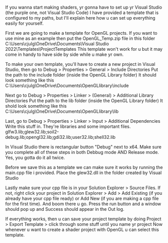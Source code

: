 If you wanna start making shaders, yr gonna have to set up yr Visual Studio (the purple one, not Visual Studio Code)
I have provided a template that is configured to my paths, but I'll explain here how u can set up everything easily for yourself.

First we are going to make a template for OpenGL projects. 
If you want to use mine as an example then put the OpenGL_Temp.zip file in this folder
C:\Users\cjulg\OneDrive\Documents\Visual Studio 2022\Templates\ProjectTemplates
This template won't work for u but it may come in handy to have side by side while u make yr own. 

To make your own template, you'll have to create a new project in Visual Studio, then go to
Debug > Properties > General > Include Directories
Put the path to the include folder (inside the OpenGL Library folder)
It should look something like this C:\Users\cjulg\OneDrive\Documents\OpenGLlibrary\include

Next go to 
Debug > Properties > Linker > (General) > Additional Library Directories
Put the path to the lib folder (inside the OpenGL Library folder)
It shold look something like this C:\Users\cjulg\OneDrive\Documents\OpenGLlibrary\lib

Last, go to
Debug > Properties > Linker > Input > Additional Dependencies
Write this stuff in. They're libraries and some important files.
glfw3.lib;glew32.lib;soil2-debug.lib;opengl32.lib;gdi32.lib;user32.lib;shell32.lib

In Visual Studio there is rectangular button "Debug" next to x64. 
Make sure you complete all of these steps in both Debbug mode AND Release mode. Yes, you gotta do it all twice.

Before we save this as a template we can make sure it works by running the main.cpp file i provided. 
Place the glew32.dll in the folder created by Visual Studio

Lastly make sure your cpp file is in your Solution Explorer > Source Files. If not, 
right click your project in Solution Explorer > Add > Add Existing (if you already have your cpp file ready) or Add New (if you are making a cpp file for the first time).
And boom there u go. Press the run button and a window should pop up and Success should appear in the Out log.

If everything works, then u can save your project template by doing Project > Export Template > click through some stuff until you name yr project
Now whenever u want to create a shader project with OpenGL u can select this template. 


